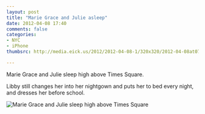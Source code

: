 ```yaml
---
layout: post
title: "Marie Grace and Julie asleep"
date: 2012-04-08 17:40
comments: false
categories: 
- NYC
- iPhone
thumbsrc: http://media.eick.us/2012/2012-04-08-1/320x320/2012-04-08at07.16.29.jpg

---
```

Marie Grace and Julie sleep high above Times Square.  

Libby still changes her into her nightgown and puts her to bed every night, and dresses her before school.



![Marie Grace and Julie sleep high above Times Square](http://media.eick.us/media/photographs/2012/2012-04-08-1/2012-04-08at07.16.29.jpg)


